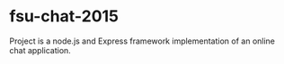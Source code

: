 # fsu-chat-2015
Project is a node.js and Express framework implementation of an online chat application.
